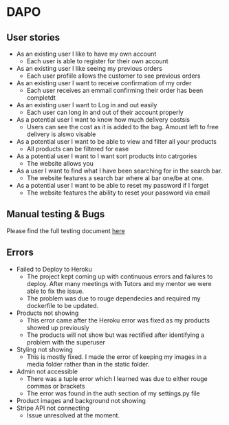 # DAPO
## User stories 
- As an existing user I like to have my own account
    - Each user is able to register for their own account
- As an existing user I like seeing my previous orders
    - Each user profiile allows the customer to see previous orders 
- As an existing user I want to receive confirmation of my order
    - Each user receives an emmail confirming their order has been completdt
- As an existing user I want to Log in and out easily
    - Each user can long in and out of their account properly 
 - As a potential user I want to know how much delivery costsis
    - Users can see the cost as it is added to the bag. Amount left to free delivery is alswo visable  
- As a potential user I want to be able to view and filter all your products
    - All products can be filtered for ease
- As a potential user I want to I want sort products into catrgories
    - The website allows you 
- As a user I want to find what I have been searching for in the search bar.
    - The website features a search bar where al bar one/be at one.
- As a potential user I want to be able to reset my password if I forget
    - The website features the ability to reset your password via email

## Manual testing & Bugs
Please find the full testing document [here](https://1drv.ms/x/s!AiwsYx99ZOMqguAkcR_AevcmpS1Vyw?e=n3nqpr)

## Errors

- Failed to Deploy to Heroku
    - The project kept coming up with continuous errors and failures to deploy. After many meetings with Tutors and my mentor we were able to fix the issue.
    - The problem was due to rouge dependecies and required my dockerfile to be updated.
- Products not showing 
    - This error came after the Heroku error was fixed as my products showed up previously
    - The products will not show but was rectified after identifying a problem with the superuser
- Styling not showing
    -   This is mostly fixed. I made the error of keeping my images in a media folder rather than in the static folder.
- Admin not accessible
    - There was a tuple error which I learned was due to either rouge commas or brackets
    - The error was found in the auth section of my settings.py file
- Product images and background not showing
- Stripe API not connecting
    - Issue unresolved at the moment. 

